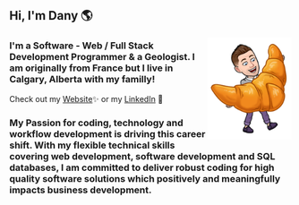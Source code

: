 ## Hi, I'm Dany 🌎

<img align="right" width="150" boder="solid 3px" src="https://github.com/dacadiou27/dacadiou27.github.io/blob/master/img/Bitmoji_croissant.png">

### I'm a Software - Web / Full Stack Development Programmer & a Geologist. I am originally from France but I live in Calgary, Alberta with my familly!


Check out my <a href="https://dacadiou27.github.io/index.html">Website</a>✨ or my <a href="https://www.linkedin.com/in/dany-cadiou/">LinkedIn</a> 💼

### My Passion for coding, technology and workflow development is driving this career shift. With my flexible technical skills covering web development, software development and SQL databases, I am committed to deliver robust coding for high quality software solutions which positively and meaningfully impacts business development.
<!--

### Hi there 👋
**dacadiou27/dacadiou27** is a ✨ _special_ ✨ repository because its `README.md` (this file) appears on your GitHub profile.

Here are some ideas to get you started:

- 🔭 I’m currently working on ...
- 🌱 I’m currently learning ...
- 👯 I’m looking to collaborate on ...
- 🤔 I’m looking for help with ...
- 💬 Ask me about ...
- 📫 How to reach me: ...
- 😄 Pronouns: ...
- ⚡ Fun fact: ...
-->
